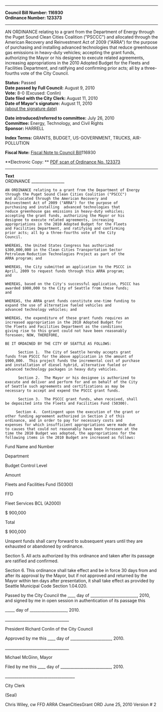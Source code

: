 * * * * *  
  
**Council Bill Number: [](#h0)[](#h2)116930**   
**Ordinance Number: 123373**  
  
* * * * *  
  
AN ORDINANCE relating to a grant from the Department of Energy through the Puget Sound Clean Cities Coalition ("PSCCC") and allocated through the American Recovery and Reinvestment Act of 2009 ("ARRA") for the purpose of purchasing and installing advanced technologies that reduce greenhouse gas emissions in heavy-duty vehicles; accepting the grant funds, authorizing the Mayor or his designee to execute related agreements, increasing appropriations in the 2010 Adopted Budget for the Fleets and Facilities Department, and ratifying and confirming prior acts; all by a three-fourths vote of the City Council.  
  
**Status:** Passed   
**Date passed by Full Council:** August 9, 2010   
**Vote:** 8-0 (Excused: Conlin)   
**Date filed with the City Clerk:** August 11, 2010   
**Date of Mayor's signature:** August 11, 2010   
[(about the signature date)](/~public/approvaldate.htm)   
  
  
**Date introduced/referred to committee:** July 26, 2010   
**Committee:** Energy, Technology, and Civil Rights   
**Sponsor:** HARRELL   
  
**Index Terms:** GRANTS, BUDGET, US-GOVERNMENT, TRUCKS, AIR-POLLUTION  
  
**Fiscal Note:** [Fiscal Note to Council Bill](http://clerk.seattle.gov/~public/fnote/116930.htm)[](#h1)[](#h3)116930  
  
**Electronic Copy: ** [PDF scan of Ordinance No. 123373](/~archives/Ordinances/Ord_123373.pdf)  
  
* * * * *  
  
**Text**  
    ORDINANCE _________________  
  
    AN ORDINANCE relating to a grant from the Department of Energy  
    through the Puget Sound Clean Cities Coalition ("PSCCC")  
    and allocated through the American Recovery and  
    Reinvestment Act of 2009 ("ARRA") for the purpose of  
    purchasing and installing  advanced technologies that  
    reduce greenhouse gas emissions in heavy-duty vehicles;  
    accepting the grant funds, authorizing the Mayor or his  
    designee to execute related agreements, increasing  
    appropriations in the 2010 Adopted Budget for the Fleets  
    and Facilities Department, and ratifying and confirming  
    prior acts; all by a three-fourths vote of the City  
    Council.  
  
    WHEREAS, the United States Congress has authorized  
    $300,000,000 in the Clean Cities Transportation Sector  
    Petroleum Reduction Technologies Project as part of the  
    ARRA program; and  
  
    WHEREAS, the City submitted an application to the PSCCC in  
    April, 2009 to request funds through this ARRA program;  
    and  
  
    WHEREAS, based on the City's successful application, PSCCC has  
    awarded $900,000 to the City of Seattle from these funds;  
    and  
  
    WHEREAS, the ARRA grant funds constitute one-time funding to  
    expand the use of alternative fueled vehicles and  
    advanced technology vehicles; and  
  
    WHEREAS, the expenditure of these grant funds requires an  
    increased appropriation in the 2010 Adopted Budget for  
    the Fleets and Facilities Department as the conditions  
    giving rise to this grant could not have been reasonably  
    foreseen; NOW, THEREFORE,  
  
    BE IT ORDAINED BY THE CITY OF SEATTLE AS FOLLOWS:  
  
          Section 1.  The City of Seattle hereby accepts grant  
    funds from PSCCC for the above application in the amount of  
    $900,000.  This project funds the incremental cost of purchase  
    and installation of diesel hybrid, alternative fueled or  
    advanced technology packages in heavy duty vehicles.  
  
          Section 2.  The Mayor or his designee is authorized to  
    execute and deliver and perform for and on behalf of the City  
    of Seattle such agreements and certifications as may be  
    necessary to accept and expend the PSCCC grant funds.  
  
          Section 3.  The PSCCC grant funds, when received, shall  
    be deposited into the Fleets and Facilities Fund (50300).  
  
         Section 4.  Contingent upon the execution of the grant or  
    other funding agreement authorized in Section 2 of this  
    ordinance, and in order to pay for necessary costs and  
    expenses for which insufficient appropriations were made due  
    to causes that could not reasonably have been foreseen at the  
    time the 2010 Budget was adopted, the appropriations for the  
    following items in the 2010 Budget are increased as follows:  
  
Fund Name and Number  
  
Department  
  
Budget Control Level  
  
Amount  
  
Fleets and Facilities Fund (50300)  
  
FFD  
  
Fleet Services BCL (A2000)  
  
$ 900,000  
  
Total  
  
$ 900,000  
  
Unspent funds shall carry forward to subsequent years until they are exhausted or abandoned by ordinance.  
  
Section 5. All acts authorized by this ordinance and taken after its passage are ratified and confirmed.  
  
Section 6. This ordinance shall take effect and be in force 30 days from and after its approval by the Mayor, but if not approved and returned by the Mayor within ten days after presentation, it shall take effect as provided by Seattle Municipal Code Section 1.04.020.  
  
Passed by the City Council the \_\_\_\_ day of \_\_\_\_\_\_\_\_\_\_\_\_\_\_\_\_\_\_\_\_\_\_\_\_, 2010, and signed by me in open session in authentication of its passage this  
  
\_\_\_\_\_ day of \_\_\_\_\_\_\_\_\_\_\_\_\_\_\_\_\_\_\_, 2010.  
  
\_\_\_\_\_\_\_\_\_\_\_\_\_\_\_\_\_\_\_\_\_\_\_\_\_\_\_\_\_\_\_\_\_  
  
President Richard Conlin of the City Council  
  
Approved by me this \_\_\_\_ day of \_\_\_\_\_\_\_\_\_\_\_\_\_\_\_\_\_\_\_\_\_, 2010.  
  
\_\_\_\_\_\_\_\_\_\_\_\_\_\_\_\_\_\_\_\_\_\_\_\_\_\_\_\_\_\_\_\_\_  
  
Michael McGinn, Mayor  
  
Filed by me this \_\_\_\_ day of \_\_\_\_\_\_\_\_\_\_\_\_\_\_\_\_\_\_\_\_\_\_\_\_\_\_, 2010.  
  
\_\_\_\_\_\_\_\_\_\_\_\_\_\_\_\_\_\_\_\_\_\_\_\_\_\_\_\_\_\_\_\_\_\_\_\_  
  
City Clerk  
  
(Seal)  
  
Chris Wiley, cw FFD ARRA CleanCitiesGrant ORD June 25, 2010 Version \# 2  
  
  
